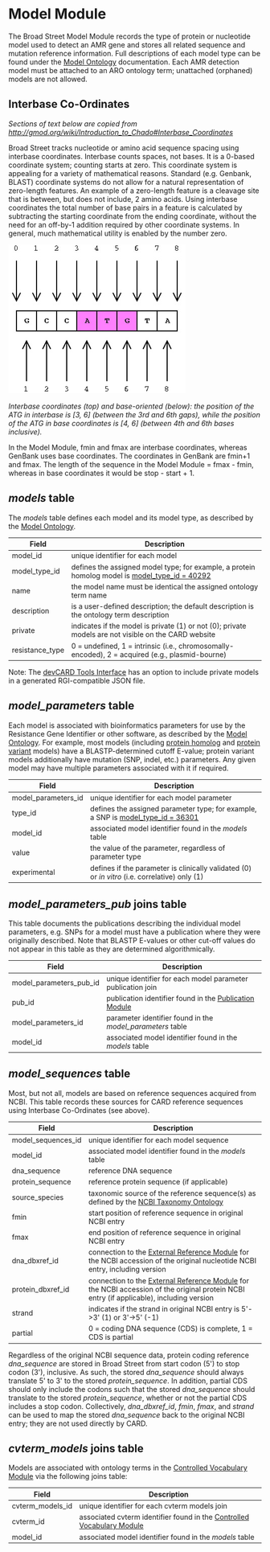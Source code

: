 # Model Module

The Broad Street Model Module records the type of protein or nucleotide model used to detect an AMR gene and stores all related sequence and mutation reference information. Full descriptions of each model type can be found under the [Model Ontology](/ontologies/model_ontology.md) documentation. Each AMR detection model must be attached to an ARO ontology term; unattached (orphaned) models are not allowed.

## Interbase Co-Ordinates

*Sections of text below are copied from http://gmod.org/wiki/Introduction_to_Chado#Interbase_Coordinates*

Broad Street tracks nucleotide or amino acid sequence spacing using interbase coordinates. Interbase counts spaces, not bases. It is a 0-based coordinate system; counting starts at zero. This coordinate system is appealing for a variety of mathematical reasons. Standard (e.g. Genbank, BLAST) coordinate systems do not allow for a natural representation of zero-length features. An example of a zero-length feature is a cleavage site that is between, but does not include, 2 amino acids. Using interbase coordinates the total number of base pairs in a feature is calculated by subtracting the starting coordinate from the ending coordinate, without the need for an off-by-1 addition required by other coordinate systems. In general, much mathematical utility is enabled by the number zero.

![Interbase](/img/interbase.jpg)

*Interbase coordinates (top) and base-oriented (below): the position of the ATG in interbase is [3, 6] (between the 3rd and 6th gaps), while the position of the ATG in base coordinates is [4, 6] (between 4th and 6th bases inclusive).*

In the Model Module, fmin and fmax are interbase coordinates, whereas GenBank uses base coordinates. The coordinates in GenBank are fmin+1 and fmax. The length of the sequence in the Model Module = fmax - fmin, whereas in base coordinates it would be stop - start + 1.

## *models* table

The *models* table defines each model and its model type, as described by the [Model Ontology](/ontologies/model_ontology.md). 

| Field | Description |
|-------|-------------|
| model_id | unique identifier for each model |
| model_type_id | defines the assigned model type; for example, a protein homolog model is [model_type_id = 40292](https://dune.mcmaster.ca/ontology/40292) |
| name | the model name must be identical the assigned ontology term name |
| description | is a user-defined description; the default description is the ontology term description |
| private | indicates if the model is private (1) or not (0); private models are not visible on the CARD website |
| resistance_type | 0 = undefined, 1 = intrinsic (i.e., chromosomally-encoded), 2 = acquired (e.g., plasmid-bourne) |

Note: The [devCARD Tools Interface](https://dune.mcmaster.ca/tools/generatejson) has an option to include private models in a generated RGI-compatible JSON file.

## *model_parameters* table

Each model is associated with bioinformatics parameters for use by the Resistance Gene Identifier or other software, as described by the [Model Ontology](/ontologies/model_ontology.md). For example, most models (including [protein homolog](https://dune.mcmaster.ca/ontology/40292) and [protein variant]((https://dune.mcmaster.ca/ontology/40293)) models) have a BLASTP-determined cutoff E-value; protein variant models additionally have mutation (SNP, indel, etc.) parameters. Any given model may have multiple parameters associated with it if required.

| Field | Description |
|-------|-------------|
| model_parameters_id | unique identifier for each model parameter |
| type_id | defines the assigned parameter type; for example, a SNP is [model_type_id = 36301](https://dune.mcmaster.ca/ontology/36301) |
| model_id | associated model identifier found in the *models* table |
| value | the value of the parameter, regardless of parameter type |
| experimental | defines if the parameter is clinically validated (0) or *in vitro* (i.e. correlative) only (1) |

## *model_parameters_pub* joins table

This table documents the publications describing the individual model parameters, e.g. SNPs for a model must have a publication where they were originally described. Note that BLASTP E-values or other cut-off values do not appear in this table as they are determined algorithmically.

| Field | Description |
|-------|-------------|
| model_parameters_pub_id | unique identifier for each model parameter publication join |
| pub_id | publication identifier found in the [Publication Module](publication_module.md) |
| model_parameters_id | parameter identifier found in the *model_parameters* table |
| model_id | associated model identifier found in the *models* table |

## *model_sequences* table

Most, but not all, models are based on reference sequences acquired from NCBI. This table records these sources for CARD reference sequences using Interbase Co-Ordinates (see above).

| Field | Description |
|-------|-------------|
| model_sequences_id | unique identifier for each model sequence |
| model_id | associated model identifier found in the *models* table |
| dna_sequence | reference DNA sequence |
| protein_sequence | reference protein sequence (if applicable) |
| source_species | taxonomic source of the reference sequence(s) as defined by the [NCBI Taxonomy Ontology](/ontologies/ncbi_taxonomy_ontology.md) |
| fmin | start position of reference sequence in original NCBI entry |
| fmax | end position of reference sequence in original NCBI entry |
| dna_dbxref_id | connection to the [External Reference Module](dbxref_module.md) for the NCBI accession of the original nucleotide NCBI entry, including version |
| protein_dbxref_id | connection to the [External Reference Module](dbxref_module.md) for the NCBI accession of the original protein NCBI entry (if applicable), including version |
| strand | indicates if the strand in original NCBI entry is 5'->3' (1) or 3'->5' (-1) |
| partial | 0 = coding DNA sequence (CDS) is complete, 1 = CDS is partial |

Regardless of the original NCBI sequence data, protein coding reference *dna_sequence* are stored in Broad Street from start codon (5') to stop codon (3'), inclusive. As such, the stored *dna_sequence* should always translate 5' to 3' to the stored *protein_sequence*. In addition, partial CDS should only include the codons such that the stored *dna_sequence* should translate to the stored *protein_sequence*, whether or not the partial CDS includes a stop codon. Collectively, *dna_dbxref_id*, *fmin*, *fmax*, and *strand* can be used to map the stored *dna_sequence* back to the original NCBI entry; they are not used directly by CARD.

## *cvterm_models* joins table

Models are associated with ontology terms in the [Controlled Vocabulary Module](database_modules/controlled_vocabulary_module.md) via the following joins table:

| Field | Description |
|-------|-------------|
| cvterm_models_id | unique identifier for each cvterm models join |
| cvterm_id | associated cvterm identifier found in the [Controlled Vocabulary Module](database_modules/controlled_vocabulary_module.md) |
| model_id | associated model identifier found in the *models* table |
